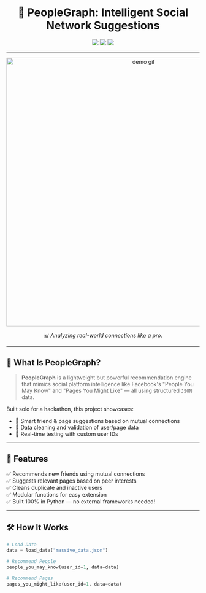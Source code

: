 <h1 align="center">🔗 PeopleGraph: Intelligent Social Network Suggestions</h1>

<p align="center">
  <img src="https://img.shields.io/badge/solo-hackathon-blue.svg?style=for-the-badge" />
  <img src="https://img.shields.io/badge/built%20with-python-yellow?style=for-the-badge" />
  <img src="https://img.shields.io/badge/powered%20by-json%20data-green?style=for-the-badge" />
</p>

---

<div align="center">
  <img src="assets/overview.gif" width="700" alt="demo gif">
  <p><i>📊 Analyzing real-world connections like a pro.</i></p>
</div>

---

## 📌 What Is PeopleGraph?

> **PeopleGraph** is a lightweight but powerful recommendation engine that mimics social platform intelligence like Facebook's "People You May Know" and "Pages You Might Like" — all using structured `JSON` data.

Built solo for a hackathon, this project showcases:
- 🧠 Smart friend & page suggestions based on mutual connections
- 🧹 Data cleaning and validation of user/page data
- 🧪 Real-time testing with custom user IDs

---

## 🎯 Features

✅ Recommends new friends using mutual connections  
✅ Suggests relevant pages based on peer interests  
✅ Cleans duplicate and inactive users  
✅ Modular functions for easy extension  
✅ Built 100% in Python — no external frameworks needed!

---


## 🛠️ How It Works

```python
# Load Data
data = load_data("massive_data.json")

# Recommend People
people_you_may_know(user_id=1, data=data)

# Recommend Pages
pages_you_might_like(user_id=1, data=data)

